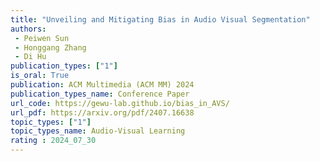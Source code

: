 ```yaml
---  
title: "Unveiling and Mitigating Bias in Audio Visual Segmentation"  
authors:  
 - Peiwen Sun
 - Honggang Zhang
 - Di Hu
publication_types: ["1"]  
is_oral: True
publication: ACM Multimedia (ACM MM) 2024
publication_types_name: Conference Paper  
url_code: https://gewu-lab.github.io/bias_in_AVS/
url_pdf: https://arxiv.org/pdf/2407.16638
topic_types: ["1"]
topic_types_name: Audio-Visual Learning
rating : 2024_07_30
---  
```

